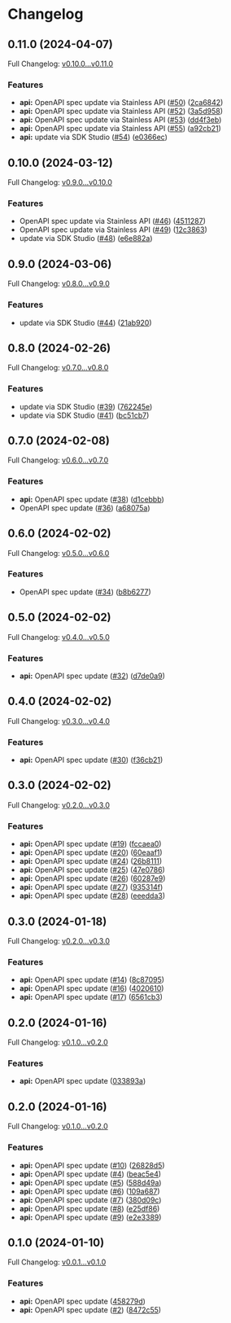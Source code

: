 # Changelog

## 0.11.0 (2024-04-07)

Full Changelog: [v0.10.0...v0.11.0](https://github.com/dubinc/dub-node/compare/v0.10.0...v0.11.0)

### Features

* **api:** OpenAPI spec update via Stainless API ([#50](https://github.com/dubinc/dub-node/issues/50)) ([2ca6842](https://github.com/dubinc/dub-node/commit/2ca684202cd7e3512645a4a35077aeb6db6ad055))
* **api:** OpenAPI spec update via Stainless API ([#52](https://github.com/dubinc/dub-node/issues/52)) ([3a5d958](https://github.com/dubinc/dub-node/commit/3a5d9588ef3ed6038f622a2c349deab20f408bc5))
* **api:** OpenAPI spec update via Stainless API ([#53](https://github.com/dubinc/dub-node/issues/53)) ([dd4f3eb](https://github.com/dubinc/dub-node/commit/dd4f3ebf7cadf4fc9615368be46d68cb26cfef53))
* **api:** OpenAPI spec update via Stainless API ([#55](https://github.com/dubinc/dub-node/issues/55)) ([a92cb21](https://github.com/dubinc/dub-node/commit/a92cb21cda6c7c18496cf0d57df2f05fb25c85d5))
* **api:** update via SDK Studio ([#54](https://github.com/dubinc/dub-node/issues/54)) ([e0366ec](https://github.com/dubinc/dub-node/commit/e0366ecd857904fa422a300904e37fba7e171b85))

## 0.10.0 (2024-03-12)

Full Changelog: [v0.9.0...v0.10.0](https://github.com/dubinc/dub-node/compare/v0.9.0...v0.10.0)

### Features

* OpenAPI spec update via Stainless API ([#46](https://github.com/dubinc/dub-node/issues/46)) ([4511287](https://github.com/dubinc/dub-node/commit/451128778aef75b30b50de04cd36ec1d86465155))
* OpenAPI spec update via Stainless API ([#49](https://github.com/dubinc/dub-node/issues/49)) ([12c3863](https://github.com/dubinc/dub-node/commit/12c3863336cf39ace314d9bc13230d7a26b8f1db))
* update via SDK Studio ([#48](https://github.com/dubinc/dub-node/issues/48)) ([e6e882a](https://github.com/dubinc/dub-node/commit/e6e882ad701ba8ea1302c0966bb762453c908567))

## 0.9.0 (2024-03-06)

Full Changelog: [v0.8.0...v0.9.0](https://github.com/dubinc/dub-node/compare/v0.8.0...v0.9.0)

### Features

* update via SDK Studio ([#44](https://github.com/dubinc/dub-node/issues/44)) ([21ab920](https://github.com/dubinc/dub-node/commit/21ab920c7921bf65a9df5d153f85f7855f560c12))

## 0.8.0 (2024-02-26)

Full Changelog: [v0.7.0...v0.8.0](https://github.com/dubinc/dub-node/compare/v0.7.0...v0.8.0)

### Features

* update via SDK Studio ([#39](https://github.com/dubinc/dub-node/issues/39)) ([762245e](https://github.com/dubinc/dub-node/commit/762245ef4f02098c1b36b2229e8c71abba0ba236))
* update via SDK Studio ([#41](https://github.com/dubinc/dub-node/issues/41)) ([bc51cb7](https://github.com/dubinc/dub-node/commit/bc51cb781fb3ae4dfb3d16536f3659310a72e50c))

## 0.7.0 (2024-02-08)

Full Changelog: [v0.6.0...v0.7.0](https://github.com/dubinc/dub-node/compare/v0.6.0...v0.7.0)

### Features

* **api:** OpenAPI spec update ([#38](https://github.com/dubinc/dub-node/issues/38)) ([d1cebbb](https://github.com/dubinc/dub-node/commit/d1cebbb58565d0dc9421b3f194871a5094f25a6f))
* OpenAPI spec update ([#36](https://github.com/dubinc/dub-node/issues/36)) ([a68075a](https://github.com/dubinc/dub-node/commit/a68075a8e0c8e7e64bd260fa4982adb2698d8eca))

## 0.6.0 (2024-02-02)

Full Changelog: [v0.5.0...v0.6.0](https://github.com/dubinc/dub-node/compare/v0.5.0...v0.6.0)

### Features

* OpenAPI spec update ([#34](https://github.com/dubinc/dub-node/issues/34)) ([b8b6277](https://github.com/dubinc/dub-node/commit/b8b62773c984d924b93083186164ee2929ec8a55))

## 0.5.0 (2024-02-02)

Full Changelog: [v0.4.0...v0.5.0](https://github.com/dubinc/dub-node/compare/v0.4.0...v0.5.0)

### Features

* **api:** OpenAPI spec update ([#32](https://github.com/dubinc/dub-node/issues/32)) ([d7de0a9](https://github.com/dubinc/dub-node/commit/d7de0a91966e7946b102ef601f328db375b368cc))

## 0.4.0 (2024-02-02)

Full Changelog: [v0.3.0...v0.4.0](https://github.com/dubinc/dub-node/compare/v0.3.0...v0.4.0)

### Features

* **api:** OpenAPI spec update ([#30](https://github.com/dubinc/dub-node/issues/30)) ([f36cb21](https://github.com/dubinc/dub-node/commit/f36cb2185218f9758516f7da72ccdc726b09cbce))

## 0.3.0 (2024-02-02)

Full Changelog: [v0.2.0...v0.3.0](https://github.com/dubinc/dub-node/compare/v0.2.0...v0.3.0)

### Features

* **api:** OpenAPI spec update ([#19](https://github.com/dubinc/dub-node/issues/19)) ([fccaea0](https://github.com/dubinc/dub-node/commit/fccaea0bc278bda99e3f6420dfff8900872dad74))
* **api:** OpenAPI spec update ([#20](https://github.com/dubinc/dub-node/issues/20)) ([60eaaf1](https://github.com/dubinc/dub-node/commit/60eaaf1b374369fc0e21d0e43bed3a38d4411fb0))
* **api:** OpenAPI spec update ([#24](https://github.com/dubinc/dub-node/issues/24)) ([26b8111](https://github.com/dubinc/dub-node/commit/26b8111a410f43c8f90d921011165cf2748e7ee6))
* **api:** OpenAPI spec update ([#25](https://github.com/dubinc/dub-node/issues/25)) ([47e0786](https://github.com/dubinc/dub-node/commit/47e0786f2dbd9f16dbd70bd112ca06d868e8e1d6))
* **api:** OpenAPI spec update ([#26](https://github.com/dubinc/dub-node/issues/26)) ([60287e9](https://github.com/dubinc/dub-node/commit/60287e9926fc2d0ba27418475b5e514bb1bf553c))
* **api:** OpenAPI spec update ([#27](https://github.com/dubinc/dub-node/issues/27)) ([935314f](https://github.com/dubinc/dub-node/commit/935314f541dd252d8b135e19f98e972ccf865316))
* **api:** OpenAPI spec update ([#28](https://github.com/dubinc/dub-node/issues/28)) ([eeedda3](https://github.com/dubinc/dub-node/commit/eeedda32db6f30e7d4fa1dcdde70bda1f398cc37))

## 0.3.0 (2024-01-18)

Full Changelog: [v0.2.0...v0.3.0](https://github.com/dubinc/dub-node/compare/v0.2.0...v0.3.0)

### Features

* **api:** OpenAPI spec update ([#14](https://github.com/dubinc/dub-node/issues/14)) ([8c87095](https://github.com/dubinc/dub-node/commit/8c870959f3da33c2dbad6b0eb8e0b8c93ff8e759))
* **api:** OpenAPI spec update ([#16](https://github.com/dubinc/dub-node/issues/16)) ([4020610](https://github.com/dubinc/dub-node/commit/4020610e02057fa36d53e8e06567565b8d812823))
* **api:** OpenAPI spec update ([#17](https://github.com/dubinc/dub-node/issues/17)) ([6561cb3](https://github.com/dubinc/dub-node/commit/6561cb3f55e70fc925ee979c87f00c099efe7642))

## 0.2.0 (2024-01-16)

Full Changelog: [v0.1.0...v0.2.0](https://github.com/dubinc/dub-node/compare/v0.1.0...v0.2.0)

### Features

* **api:** OpenAPI spec update ([033893a](https://github.com/dubinc/dub-node/commit/033893a6d43eaf1d0ad8e712795d151ceec7db61))

## 0.2.0 (2024-01-16)

Full Changelog: [v0.1.0...v0.2.0](https://github.com/dubinc/dub-node/compare/v0.1.0...v0.2.0)

### Features

* **api:** OpenAPI spec update ([#10](https://github.com/dubinc/dub-node/issues/10)) ([26828d5](https://github.com/dubinc/dub-node/commit/26828d527d00d179f2e2026f207a6e9b8299b024))
* **api:** OpenAPI spec update ([#4](https://github.com/dubinc/dub-node/issues/4)) ([beac5e4](https://github.com/dubinc/dub-node/commit/beac5e47e0c6e3c2f601aa06ce9ed0810a5d7464))
* **api:** OpenAPI spec update ([#5](https://github.com/dubinc/dub-node/issues/5)) ([588d49a](https://github.com/dubinc/dub-node/commit/588d49ad52a1735f08dbf2a497750fea9453f758))
* **api:** OpenAPI spec update ([#6](https://github.com/dubinc/dub-node/issues/6)) ([109a687](https://github.com/dubinc/dub-node/commit/109a68740a1d00c0447a27659c1b6efe0e35a724))
* **api:** OpenAPI spec update ([#7](https://github.com/dubinc/dub-node/issues/7)) ([380d09c](https://github.com/dubinc/dub-node/commit/380d09cc9c2b8f6bda95810fcf60b71e4b97fbac))
* **api:** OpenAPI spec update ([#8](https://github.com/dubinc/dub-node/issues/8)) ([e25df86](https://github.com/dubinc/dub-node/commit/e25df86e5a85540461d612e53b943c4c9c535224))
* **api:** OpenAPI spec update ([#9](https://github.com/dubinc/dub-node/issues/9)) ([e2e3389](https://github.com/dubinc/dub-node/commit/e2e33890709702bf1acb1a00234b4392e7d31b3d))

## 0.1.0 (2024-01-10)

Full Changelog: [v0.0.1...v0.1.0](https://github.com/dubinc/dub-node/compare/v0.0.1...v0.1.0)

### Features

* **api:** OpenAPI spec update ([458279d](https://github.com/dubinc/dub-node/commit/458279daf1ee67a3d0d1c27ef5ffb686bcd49fc1))
* **api:** OpenAPI spec update ([#2](https://github.com/dubinc/dub-node/issues/2)) ([8472c55](https://github.com/dubinc/dub-node/commit/8472c55033077b41ece1e00d1dfe1fd9c15722d5))
